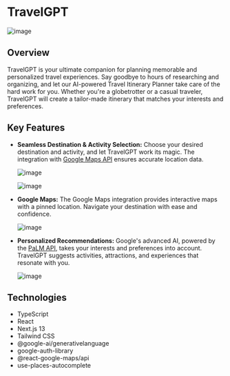 # TravelGPT

![image](https://github.com/Valentin1495/TravelGPT/assets/69514169/ba87989f-81ee-4c95-a829-1af689ea888e)

## Overview

TravelGPT is your ultimate companion for planning memorable and personalized travel experiences. Say goodbye to hours of researching and organizing, and let our AI-powered Travel Itinerary Planner take care of the hard work for you. Whether you're a globetrotter or a casual traveler, TravelGPT will create a tailor-made itinerary that matches your interests and preferences.

## Key Features

- **Seamless Destination & Activity Selection:** Choose your desired destination and activity, and let TravelGPT work its magic. The integration with [Google Maps API](https://developers.google.com/maps/documentation/javascript?hl=ko) ensures accurate location data.

  ![image](https://github.com/Valentin1495/TravelGPT/assets/69514169/508c2b9e-e597-4b56-82eb-f8b7758f8ed6)

  ![image](https://github.com/Valentin1495/TravelGPT/assets/69514169/4fa377ce-7bd9-4e1b-9825-797011ff01c5)

- **Google Maps:** The Google Maps integration provides interactive maps with a pinned location. Navigate your destination with ease and confidence.

  ![image](https://github.com/Valentin1495/TravelGPT/assets/69514169/eb1ffe1a-71ae-41b8-abf9-7db39effed11)

- **Personalized Recommendations:** Google's advanced AI, powered by the [PaLM API](https://developers.generativeai.google/guide/palm_api_overview), takes your interests and preferences into account. TravelGPT suggests activities, attractions, and experiences that resonate with you.

  ![image](https://github.com/Valentin1495/TravelGPT/assets/69514169/8cbf51b9-dd28-4c10-82de-efccecbffa79)

## Technologies

- TypeScript
- React
- Next.js 13
- Tailwind CSS
- @google-ai/generativelanguage
- google-auth-library
- @react-google-maps/api
- use-places-autocomplete
